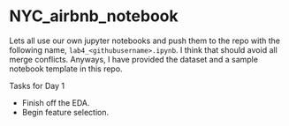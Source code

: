 # NYC_airbnb_notebook


Lets all use our own jupyter notebooks and push them to the repo with the following name, `lab4_<githubusername>.ipynb`. I think that should avoid all merge conflicts. Anyways, I have provided the dataset and a sample notebook template in this repo.

Tasks for Day 1
- Finish off the EDA. 
- Begin feature selection.
